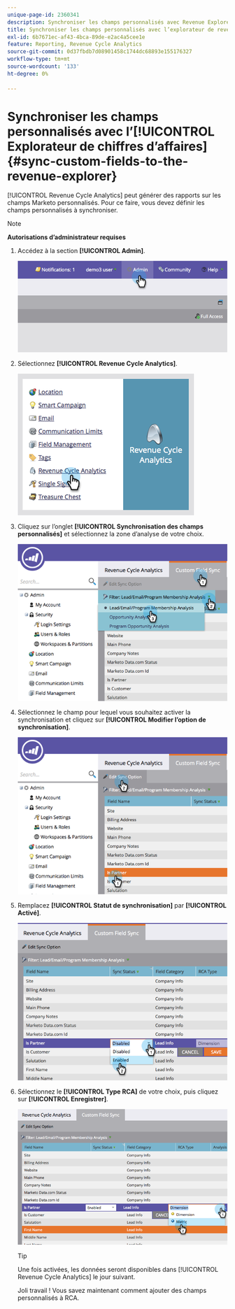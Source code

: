 ```yaml
---
unique-page-id: 2360341
description: Synchroniser les champs personnalisés avec Revenue Explorer - Documents Marketo - Documentation du produit
title: Synchroniser les champs personnalisés avec l’explorateur de revenus
exl-id: 6b7671ec-af43-4bca-89de-e2ac4a5cee1e
feature: Reporting, Revenue Cycle Analytics
source-git-commit: 0d37fbdb7d08901458c1744dc68893e155176327
workflow-type: tm+mt
source-wordcount: '133'
ht-degree: 0%

---
```


# Synchroniser les champs personnalisés avec l’[!UICONTROL Explorateur de chiffres d’affaires] {#sync-custom-fields-to-the-revenue-explorer}

[!UICONTROL Revenue Cycle Analytics] peut générer des rapports sur les champs Marketo personnalisés. Pour ce faire, vous devez définir les champs personnalisés à synchroniser.

>[!NOTE]
>
>**Autorisations d’administrateur requises**

1. Accédez à la section **[!UICONTROL Admin]**.

   ![](assets/image2014-9-19-9-3a51-3a11.png)

1. Sélectionnez **[!UICONTROL Revenue Cycle Analytics]**.

   ![](assets/image2014-9-19-9-3a51-3a19.png)

1. Cliquez sur l’onglet **[!UICONTROL Synchronisation des champs personnalisés]** et sélectionnez la zone d’analyse de votre choix.

   ![](assets/image2014-9-19-9-3a51-3a26.png)

1. Sélectionnez le champ pour lequel vous souhaitez activer la synchronisation et cliquez sur **[!UICONTROL Modifier l’option de synchronisation]**.

   ![](assets/image2014-9-19-9-3a51-3a36.png)

1. Remplacez **[!UICONTROL Statut de synchronisation]** par **[!UICONTROL Activé]**.

   ![](assets/image2014-9-19-9-3a51-3a45.png)

1. Sélectionnez le **[!UICONTROL Type RCA]** de votre choix, puis cliquez sur **[!UICONTROL Enregistrer]**.

   ![](assets/image2014-9-19-9-3a51-3a52.png)

   >[!TIP]
   >
   >Une fois activées, les données seront disponibles dans [!UICONTROL Revenue Cycle Analytics] le jour suivant.

   Joli travail ! Vous savez maintenant comment ajouter des champs personnalisés à RCA.
